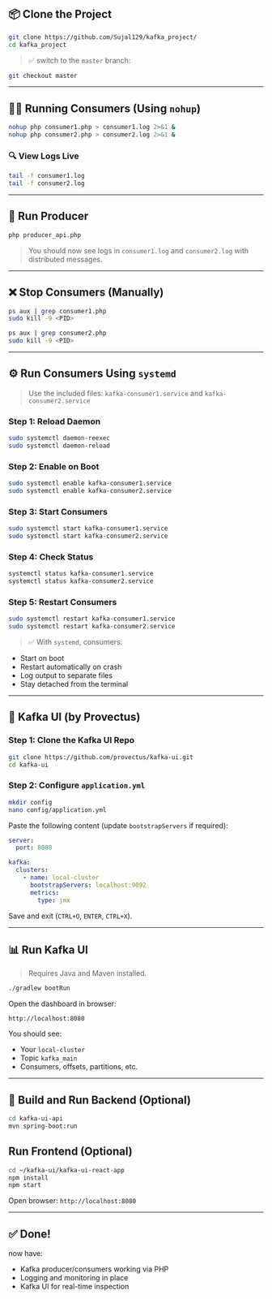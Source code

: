 

## 📦 Clone the Project

```bash
git clone https://github.com/Sujal129/kafka_project/
cd kafka_project
```

> ✅  switch to the `master` branch:
```bash
git checkout master
```

---

## 🧑‍💻 Running Consumers (Using `nohup`)

```bash
nohup php consumer1.php > consumer1.log 2>&1 &
nohup php consumer2.php > consumer2.log 2>&1 &
```

### 🔍 View Logs Live

```bash
tail -f consumer1.log
tail -f consumer2.log
```

---

## 🚀 Run Producer

```bash
php producer_api.php
```

> You should now see logs in `consumer1.log` and `consumer2.log` with distributed messages.

---

## ❌ Stop Consumers (Manually)

```bash
ps aux | grep consumer1.php
sudo kill -9 <PID>

ps aux | grep consumer2.php
sudo kill -9 <PID>
```

---

## ⚙️ Run Consumers Using `systemd`

> Use the included files: `kafka-consumer1.service` and `kafka-consumer2.service`

### Step 1: Reload Daemon

```bash
sudo systemctl daemon-reexec
sudo systemctl daemon-reload
```

### Step 2: Enable on Boot

```bash
sudo systemctl enable kafka-consumer1.service
sudo systemctl enable kafka-consumer2.service
```

### Step 3: Start Consumers

```bash
sudo systemctl start kafka-consumer1.service
sudo systemctl start kafka-consumer2.service
```

### Step 4: Check Status

```bash
systemctl status kafka-consumer1.service
systemctl status kafka-consumer2.service
```

### Step 5: Restart Consumers

```bash
sudo systemctl restart kafka-consumer1.service
sudo systemctl restart kafka-consumer2.service
```

> ✅ With `systemd`, consumers:
- Start on boot
- Restart automatically on crash
- Log output to separate files
- Stay detached from the terminal

---

## 🧭 Kafka UI (by Provectus)

### Step 1: Clone the Kafka UI Repo

```bash
git clone https://github.com/provectus/kafka-ui.git
cd kafka-ui
```

### Step 2: Configure `application.yml`

```bash
mkdir config
nano config/application.yml
```

Paste the following content (update `bootstrapServers` if required):

```yaml
server:
  port: 8080

kafka:
  clusters:
    - name: local-cluster
      bootstrapServers: localhost:9092
      metrics:
        type: jmx
```

Save and exit (`CTRL+O`, `ENTER`, `CTRL+X`).

---

## 📊 Run Kafka UI

> Requires Java and Maven installed.

```bash
./gradlew bootRun
```

Open the dashboard in browser:

```
http://localhost:8080
```

You should see:
- Your `local-cluster`
- Topic `kafka_main`
- Consumers, offsets, partitions, etc.

---

## 🔧 Build and Run Backend (Optional)

```bash
cd kafka-ui-api
mvn spring-boot:run
```

##  Run Frontend (Optional)

```bash
cd ~/kafka-ui/kafka-ui-react-app
npm install
npm start
```

Open browser: `http://localhost:8080`

---

## ✅ Done!
 now have:
- Kafka producer/consumers working via PHP
- Logging and monitoring in place
- Kafka UI for real-time inspection
